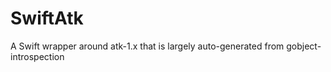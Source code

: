 # SwiftAtk
A Swift wrapper around atk-1.x that is largely auto-generated from gobject-introspection
